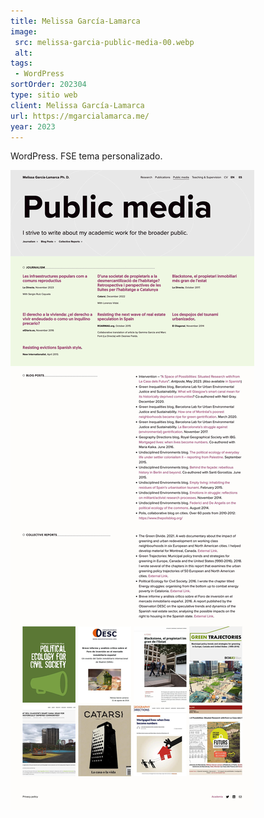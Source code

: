 ```yaml
---
title: Melissa García-Lamarca
image:
 src: melissa-garcia-public-media-00.webp
 alt:
tags:
 - WordPress
sortOrder: 202304
type: sitio web
client: Melissa García-Lamarca
url: https://mgarcialamarca.me/
year: 2023
---
```


WordPress. FSE tema personalizado.

![pantalla public media Melissa García-Lamarca](../../assets/images-projects/melissa-garcia-public-media-00.jpg)
